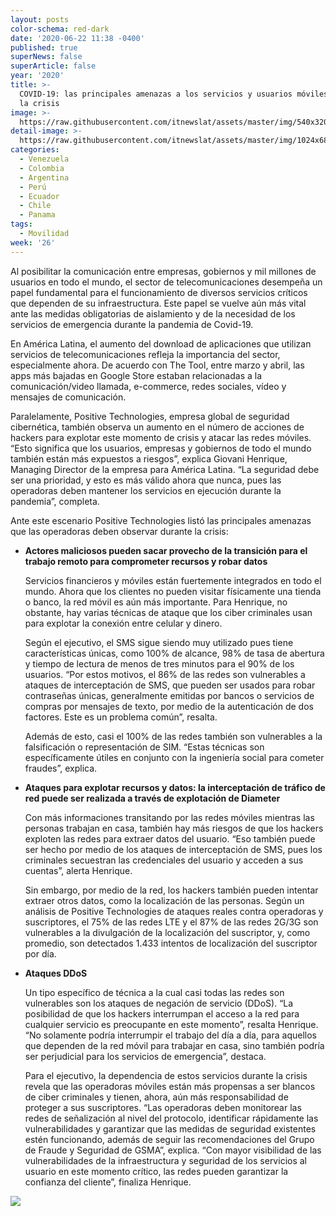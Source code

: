 ```yaml
---
layout: posts
color-schema: red-dark
date: '2020-06-22 11:38 -0400'
published: true
superNews: false
superArticle: false
year: '2020'
title: >-
  COVID-19: las principales amenazas a los servicios y usuarios móviles durante
  la crisis
image: >-
  https://raw.githubusercontent.com/itnewslat/assets/master/img/540x320/Giovani-Henrique-p.jpg
detail-image: >-
  https://raw.githubusercontent.com/itnewslat/assets/master/img/1024x680/Giovani-Henrique-g.jpg
categories:
  - Venezuela
  - Colombia
  - Argentina
  - Perú
  - Ecuador
  - Chile
  - Panama
tags:
  - Movilidad
week: '26'
---
```

Al posibilitar la comunicación entre empresas, gobiernos y mil millones de usuarios en todo el mundo, el sector de telecomunicaciones desempeña un papel fundamental para el funcionamiento de diversos servicios críticos que dependen de su infraestructura. Este papel se vuelve aún más vital ante las medidas obligatorias de aislamiento y de la necesidad de los servicios de emergencia durante la pandemia de Covid-19.

En América Latina, el aumento del download de aplicaciones que utilizan servicios de telecomunicaciones refleja la importancia del sector, especialmente ahora. De acuerdo con The Tool, entre marzo y abril, las apps más bajadas en Google Store estaban relacionadas a la comunicación/video llamada, e-commerce, redes sociales, vídeo y mensajes de comunicación.

Paralelamente, Positive Technologies, empresa global de seguridad cibernética, también observa un aumento en el número de acciones de hackers para explotar este momento de crisis y atacar las redes móviles. “Esto significa que los usuarios, empresas y gobiernos de todo el mundo también están más expuestos a riesgos”, explica Giovani Henrique, Managing Director de la empresa para América Latina. “La seguridad debe ser una prioridad, y esto es más válido ahora que nunca, pues las operadoras deben mantener los servicios en ejecución durante la pandemia”, completa.

Ante este escenario Positive Technologies listó las principales amenazas que las operadoras deben observar durante la crisis:

- **Actores maliciosos pueden sacar provecho de la transición para el trabajo remoto para comprometer recursos y robar datos**

  Servicios financieros y móviles están fuertemente integrados en todo el mundo. Ahora que los clientes no pueden visitar físicamente una tienda o banco, la red móvil es aún más importante. Para Henrique, no obstante, hay varias técnicas de ataque que los ciber criminales usan para explotar la conexión entre celular y dinero. 

  Según el ejecutivo, el SMS sigue siendo muy utilizado pues tiene características únicas, como 100% de alcance, 98% de tasa de abertura y tiempo de lectura de menos de tres minutos para el 90% de los usuarios. “Por estos motivos, el 86% de las redes son vulnerables a ataques de interceptación de SMS, que pueden ser usados para robar contraseñas únicas, generalmente emitidas por bancos o servicios de compras por mensajes de texto, por medio de la autenticación de dos factores. Este es un problema común”, resalta.

  Además de esto, casi el 100% de las redes también son vulnerables a la falsificación o representación de SIM. “Estas técnicas son específicamente útiles en conjunto con la ingeniería social para cometer fraudes”, explica.

- **Ataques para explotar recursos y datos: la interceptación de tráfico de red puede ser realizada a través de explotación de Diameter**

  Con más informaciones transitando por las redes móviles mientras las personas trabajan en casa, también hay más riesgos de que los hackers exploten las redes para extraer datos del usuario. “Eso también puede ser hecho por medio de los ataques de interceptación de SMS, pues los criminales secuestran las credenciales del usuario y acceden a sus cuentas”, alerta Henrique.

  Sin embargo, por medio de la red, los hackers también pueden intentar extraer otros datos, como la localización de las personas. Según un análisis de Positive Technologies de ataques reales contra operadoras y suscriptores, el 75% de las redes LTE y el 87% de las redes 2G/3G son vulnerables a la divulgación de la localización del suscriptor, y, como promedio, son detectados 1.433 intentos de localización del suscriptor por día.

- **Ataques DDoS**

  Un tipo específico de técnica a la cual casi todas las redes son vulnerables son los ataques de negación de servicio (DDoS). “La posibilidad de que los hackers interrumpan el acceso a la red para cualquier servicio es preocupante en este momento”, resalta Henrique. “No solamente podría interrumpir el trabajo del día a día, para aquellos que dependen de la red móvil para trabajar en casa, sino también podría ser perjudicial para los servicios de emergencia”, destaca.

  Para el ejecutivo, la dependencia de estos servicios durante la crisis revela que las operadoras móviles están más propensas a ser blancos de ciber criminales y tienen, ahora, aún más responsabilidad de proteger a sus suscriptores. “Las operadoras deben monitorear las redes de señalización al nivel del protocolo, identificar rápidamente las vulnerabilidades y garantizar que las medidas de seguridad existentes estén funcionando, además de seguir las recomendaciones del Grupo de Fraude y Seguridad de GSMA”, explica. “Con mayor visibilidad de las vulnerabilidades de la infraestructura y seguridad de los servicios al usuario en este momento crítico, las redes pueden garantizar la confianza del cliente”, finaliza Henrique.

<img src="https://tracker.metricool.com/c3po.jpg?hash=56f88a41e39ab42c063cc51676587a04"/>